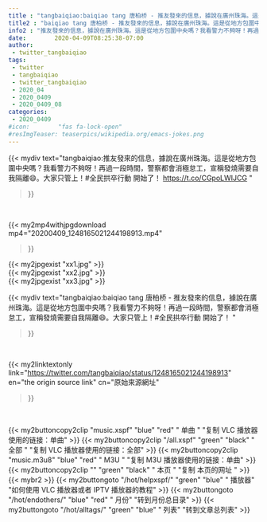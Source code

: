 ```yaml
---
title : "tangbaiqiao:baiqiao tang 唐柏桥 - 推友發來的信息，據說在廣州珠海。這是從地方包圍中央嗎？我看警力不夠呀！再過一段時間，警察都會消極怠工，宣稱發燒需要自我隔離😄。大家只管上！#全民拱卒行動 開始了！ "
title2 : "baiqiao tang 唐柏桥 - 推友發來的信息，據說在廣州珠海。這是從地方包圍中央嗎？我看警力不夠呀！再過一段時間，警察都會消極怠工，宣稱發燒需要自我隔離😄。大家只管上！#全民拱卒行動 開始了！ "
info2 : "推友發來的信息，據說在廣州珠海。這是從地方包圍中央嗎？我看警力不夠呀！再過一段時間，警察都會消極怠工，宣稱發燒需要自我隔離😄。大家只管上！#全民拱卒行動 開始了！ https://t.co/CGpoLWIJCG "
date:        2020-04-09T08:25:38-07:00
author:
 - twitter_tangbaiqiao
tags:
 - twitter
 - tangbaiqiao
 - twitter_tangbaiqiao
 - 2020_04
 - 2020_0409
 - 2020_0409_08
categories:
 - 2020_0409
#icon:        "fas fa-lock-open"
#resImgTeaser: teaserpics/wikipedia.org/emacs-jokes.png
---
```


{{< mydiv text="tangbaiqiao:推友發來的信息，據說在廣州珠海。這是從地方包圍中央嗎？我看警力不夠呀！再過一段時間，警察都會消極怠工，宣稱發燒需要自我隔離😄。大家只管上！#全民拱卒行動 開始了！ https://t.co/CGpoLWIJCG "
>}}
<br>


{{< my2mp4withjpgdownload mp4="20200409_1248165021244198913.mp4"
>}}

{{< my2jpgexist "xx1.jpg" >}}<br>
{{< my2jpgexist "xx2.jpg" >}}<br>
{{< my2jpgexist "xx3.jpg" >}}<br>



{{< mydiv text="tangbaiqiao:baiqiao tang 唐柏桥 - 推友發來的信息，據說在廣州珠海。這是從地方包圍中央嗎？我看警力不夠呀！再過一段時間，警察都會消極怠工，宣稱發燒需要自我隔離😄。大家只管上！#全民拱卒行動 開始了！ "
>}}
<br>

{{< my2linktextonly link="https://twitter.com/tangbaiqiao/status/1248165021244198913"
en="the origin source link" cn="原始來源網址"
>}}


<br>

{{< my2buttoncopy2clip "music.xspf"        "blue"   "red"    " 单曲 "  "复制 VLC 播放器使用的链接：单曲" >}} {{< my2buttoncopy2clip "/all.xspf"         "green"  "black"  " 全部 "  "复制 VLC 播放器使用的链接：全部" >}} {{< my2buttoncopy2clip "music.m3u8"        "blue"   "red"    " M3U  "    "复制 M3U 播放器使用的链接：单曲" >}} {{< my2buttoncopy2clip ""                  "green"  "black"  " 本页 "    "复制 本页的网址 " >}} {{< mybr2 >}} {{< my2buttongoto      "/hot/helpxspf/"    "green"  "blue"   " 播放器" "如何使用 VLC 播放器或者 IPTV 播放器的教程" >}} {{< my2buttongoto      "/hot/endothers/"   "blue"   "red"    " 月份"   "转到月份总目录" >}} {{< my2buttongoto      "/hot/alltags/"     "green"  "blue"   " 列表"   "转到文章总列表" >}} 
